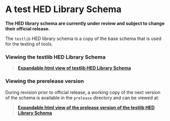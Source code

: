# A test HED Library Schema

**The HED library schema are currently under review and subject to change
their official release.**

The `testlib` HED library schema is a copy of the base schema that is used
for the testing of tools.

### Viewing the testlib HED Library Schema
> [**Expandable html view of testlib HED Library Schema**](https://www.hedtags.org/display_hed_testlib.html) 


### Viewing the prerelease version

During revision prior to official release, a working copy of the next
version of the schema is available in the `prelease` directory and can be viewed
at:

> [**Expandable html view of the prelease version of the testlib HED Library Schema**](https://www.hedtags.org/display_hed_testlib_prerelease.html) 
